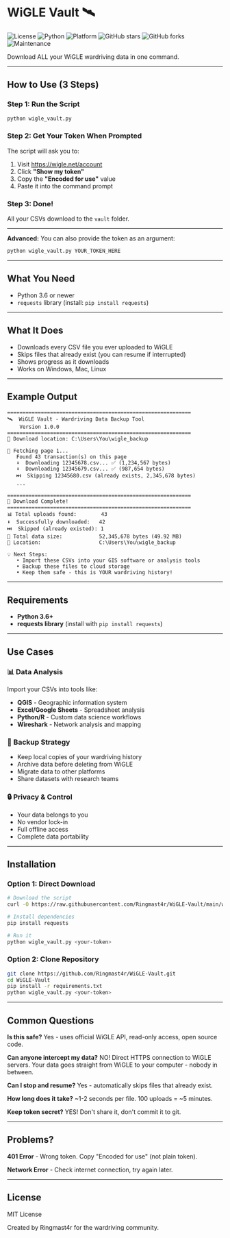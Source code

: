 # WiGLE Vault 🛰️

![License](https://img.shields.io/badge/license-MIT-blue.svg)
![Python](https://img.shields.io/badge/python-3.6+-blue.svg)
![Platform](https://img.shields.io/badge/platform-Windows%20%7C%20Linux%20%7C%20macOS-lightgrey.svg)
![GitHub stars](https://img.shields.io/github/stars/Ringmast4r/WiGLE-Vault?style=social)
![GitHub forks](https://img.shields.io/github/forks/Ringmast4r/WiGLE-Vault?style=social)
![Maintenance](https://img.shields.io/badge/maintained-yes-green.svg)

Download ALL your WiGLE wardriving data in one command.

---

## How to Use (3 Steps)

### Step 1: Run the Script

```bash
python wigle_vault.py
```

### Step 2: Get Your Token When Prompted

The script will ask you to:
1. Visit https://wigle.net/account
2. Click **"Show my token"**
3. Copy the **"Encoded for use"** value
4. Paste it into the command prompt

### Step 3: Done!

All your CSVs download to the `vault` folder.

---

**Advanced:** You can also provide the token as an argument:
```bash
python wigle_vault.py YOUR_TOKEN_HERE
```

---

## What You Need

- Python 3.6 or newer
- `requests` library (install: `pip install requests`)

---

## What It Does

- Downloads every CSV file you ever uploaded to WiGLE
- Skips files that already exist (you can resume if interrupted)
- Shows progress as it downloads
- Works on Windows, Mac, Linux

---

## Example Output

```
============================================================
🛰️  WiGLE Vault - Wardriving Data Backup Tool
    Version 1.0.0
============================================================
📂 Download location: C:\Users\You\wigle_backup

📄 Fetching page 1...
   Found 43 transaction(s) on this page
   ⬇️  Downloading 12345678.csv... ✅ (1,234,567 bytes)
   ⬇️  Downloading 12345679.csv... ✅ (987,654 bytes)
   ⏭️  Skipping 12345680.csv (already exists, 2,345,678 bytes)
   ...

============================================================
🎉 Download Complete!
============================================================
📊 Total uploads found:        43
⬇️  Successfully downloaded:   42
⏭️  Skipped (already existed): 1
💾 Total data size:            52,345,678 bytes (49.92 MB)
📂 Location:                   C:\Users\You\wigle_backup

💡 Next Steps:
   • Import these CSVs into your GIS software or analysis tools
   • Backup these files to cloud storage
   • Keep them safe - this is YOUR wardriving history!
```

---

## Requirements

- **Python 3.6+**
- **requests library** (install with `pip install requests`)

---

## Use Cases

### 📊 Data Analysis
Import your CSVs into tools like:
- **QGIS** - Geographic information system
- **Excel/Google Sheets** - Spreadsheet analysis
- **Python/R** - Custom data science workflows
- **Wireshark** - Network analysis and mapping

### 💾 Backup Strategy
- Keep local copies of your wardriving history
- Archive data before deleting from WiGLE
- Migrate data to other platforms
- Share datasets with research teams

### 🔒 Privacy & Control
- Your data belongs to you
- No vendor lock-in
- Full offline access
- Complete data portability

---

## Installation

### Option 1: Direct Download
```bash
# Download the script
curl -O https://raw.githubusercontent.com/Ringmast4r/WiGLE-Vault/main/wigle_vault.py

# Install dependencies
pip install requests

# Run it
python wigle_vault.py <your-token>
```

### Option 2: Clone Repository
```bash
git clone https://github.com/Ringmast4r/WiGLE-Vault.git
cd WiGLE-Vault
pip install -r requirements.txt
python wigle_vault.py <your-token>
```

---

## Common Questions

**Is this safe?**
Yes - uses official WiGLE API, read-only access, open source code.

**Can anyone intercept my data?**
NO! Direct HTTPS connection to WiGLE servers. Your data goes straight from WiGLE to your computer - nobody in between.

**Can I stop and resume?**
Yes - automatically skips files that already exist.

**How long does it take?**
~1-2 seconds per file. 100 uploads = ~5 minutes.

**Keep token secret?**
YES! Don't share it, don't commit it to git.

---

## Problems?

**401 Error** - Wrong token. Copy "Encoded for use" (not plain token).

**Network Error** - Check internet connection, try again later.

---

## License

MIT License

Created by Ringmast4r for the wardriving community.
